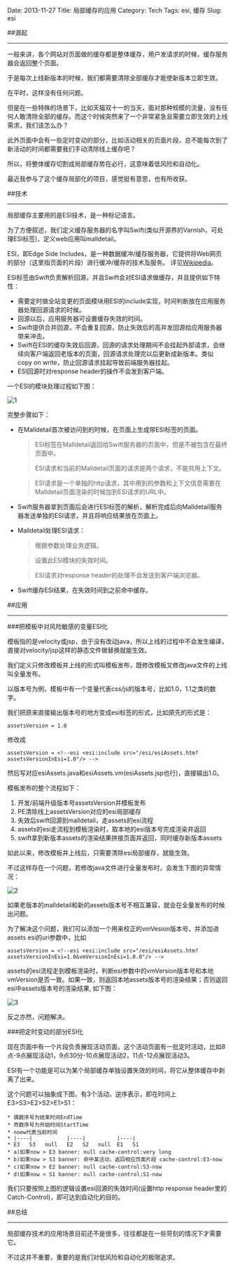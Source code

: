 Date: 2013-11-27
Title: 局部缓存的应用
Category: Tech
Tags: esi, 缓存
Slug: esi

##源起
* * *
一般来讲，各个网站对页面做的缓存都是整体缓存，用户发请求的时候，缓存服务器会返回整个页面。

于是每次上线新版本的时候，我们都需要清除全部缓存才能使新版本立即生效。

在平时，这样没有任何问题。

但是在一些特殊的场景下，比如天猫双十一的当天，面对那种规模的流量，没有任何人敢清除全部的缓存。而这个时候突然来了一个非常紧急且需要立即生效的上线需求，我们该怎么办？

此外页面中会有一些定时变动的部分，比如活动相关的页面片段，总不能每次到了新活动的时间都需要我们手动清除线上缓存吧？

所以，将整体缓存切割成局部缓存势在必行，这意味着低风险和自动化。

最近我参与了这个缓存局部化的项目，感觉挺有意思，也有所收获。

##技术
* * *
局部缓存主要用的是ESI技术，是一种标记语言。

为了方便叙述，我们定义缓存服务器的名字叫Swift(类似开源界的Varnish，可处理ESI标签)，定义web应用叫malldetail。

ESI，即Edge Side Includes，是一种数据缓冲/缓存服务器，它提供将Web网页的部分（这里指页面的片段）进行缓冲/缓存的技术及服务。
详见[Wikipedia](http://en.wikipedia.org/wiki/Edge_Side_Includes)。

ESI标签由Swift负责解析回源，并且Swift会对ESI请求做缓存，并且提供如下特性：
* 需要定时做全站变更的页面模块用ESI的include实现，时间判断放在应用服务器处理回源请求的时候。* 回源以后，应用服务器可设置缓存失效的时间。* Swift提供合并回源，不会重复回源，防止失效后的高并发回源给应用服务器带来冲击。* Swift在ESI的缓存失效后回源，回源的请求处理期间不会挂起外部请求，会继续向客户端返回老版本的页面，回源请求处理完以后更新成新版本。类似copy on write，防止回源请求挂起导致前端服务器挂起。* ESI回源时对response header的操作不会发到客户端。

一个ESI的模块处理过程如下图：

![1](https://lh3.googleusercontent.com/-dquEAiu6EhU/UpMGaPl3_WI/AAAAAAAAAVU/WFTeL1Y0U4Q/s336/esi.png)

完整步骤如下：

* 在Malldetail首次被访问到的时候，在页面上生成带ESI标签的页面。       > ESI标签在Malldetail返回给Swift服务器的页面中，但是不被包含在最终页面中。    
   
   > ESI请求和当前的Malldetail页面的请求是两个请求，不能共用上下文。
      > ESI请求是一个单独的http请求，其中用到的参数和上下文信息需要在Malldetail页面渲染的时候加到ESI请求的URL中。* Swift服务器拿到页面后会进行ESI标签的解析，解析完成后向Malldetail服务器发送单独的ESI请求，并且将响应结果放在页面上。* Malldetail处理ESI请求：   > 根据参数处理业务逻辑。   > 设置此ESI模块的失效时间。   > ESI请求对response header的处理不会发送到客户端浏览器。* Swift缓存ESI结果，在失效时间到之前命中缓存。

##应用
* * *
###把模板中对风险敏感的变量ESI化

模板指的是velocity或jsp，由于没有改动java，所以上线的过程中不会发生编译，直接对velocity/jsp这样的静态文件做替换就能生效。

我们定义只修改模板并上线的形式叫模板发布，既修改模板又修改java文件的上线叫全量发布。

以版本号为例，模板中有一个变量代表css/js的版本号，比如1.0，1.1之类的数字。

我们把原来直接输出版本号的地方变成esi标签的形式，比如原先的形式是：

    assetsVersion = 1.0

修改成

    assetsVersion = <!--esi <esi:include src="/esi/esiAssets.htm?assetsVersionInEsi=1.0"/> -->     然后写对应esiAssets.java和esiAssets.vm(esiAssets.jsp也行)，直接输出1.0。模板发布的整个流程如下：

1. 开发/前端升级版本号assetsVersion并模板发布
2. PE清除线上assetsVersion对应的esi局部缓存
3. 失效后swift回源到malldetail，走assets的esi流程 
4. assets的esi走流程到模板渲染时，取本地的esi版本号完成渲染并返回
5. swift拿到新版本assets的渲染结果拼接页面并返回，同时缓存新版本assets

如此以来，修改模板并上线后，只需要清除esi局部缓存，就能生效。

不过这样存在一个问题，若修改java文件进行全量发布时，会发生下图的异常情况：

![2](https://lh6.googleusercontent.com/-eiLJKhwtBo0/Uo3FbLIYWXI/AAAAAAAAAUc/om8szAMzow8/s757/Screen%2520Shot%25202013-11-21%2520at%252016.32.59.png)

如果老版本的malldetail和新的assets版本号不相互兼容，就会在全量发布的时候出问题。

为了解决这个问题，我们可以添加一个用来校正的vmVesion版本号，并添加进assets esi的uri参数中，比如
    
    assetsVersion = <!--esi <esi:include src="/esi/esiAssets.htm?assetsVersionInEsi=1.0&vmVersionInEsi=1.0.0"/> -->   

assets的esi流程走到模板渲染时，判断esi参数中的vmVersion版本号和本地vmVersion是否一致。如果一致，则返回本地assets版本号的渲染结果；否则返回esi中assets版本号的渲染结果, 如下图：

![3](https://lh6.googleusercontent.com/-9hAfPlw4jFc/Uo3Hfw3x6eI/AAAAAAAAAVA/ZMjwK49BHMM/s767/Screen%2520Shot%25202013-11-21%2520at%252016.41.37.png)

反之亦然，问题解决。

###把定时变动的部分ESI化

现在页面中有一个片段负责展现活动页面，这个活动页面有一批定时活动，比如8点-9点展现活动1，9点30分-10点展现活动2，11点-12点展现活动3。

ESI有一个功能是可以为某个局部缓存单独设置失效的时间，将它从整体缓存中剥离了出来。

这个问题可以抽象成下图，有3个活动，逆序表示，即在时间上E3>S3>E2>S2>E1>S1：

    * 偶数序号为结束时间EndTime
	* 奇数序号为开始时间StartTime
	* noew代表当前时间
	* |----|           |----|          |----|
	* E3   S3   null   E2   S2   null  E1   S1
	* a)如果now > E3 banner: null cache-control:very long
	* b)如果now > S3 banner: 命中某活动，返回相应页面片段 cache-control:E3-now
	* c)如果now > E2 banner: null cache-control:S3-now
	* d)如果now < S1 banner: null cache-control:S1-now

我们只要按照上图的逻辑设置esi回源的失效时间(设置http response header里的Catch-Control)，即可达到自动化的目的。

##总结
* * *
局部缓存技术的应用场景目前还不是很多，往往都是在一些苛刻的情况下才需要它。

不过这并不重要，重要的是我们对低风险和自动化的极限追求。












